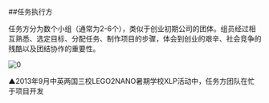 ##任务执行方

任务方分为数个小组（通常为2-6个），类似于创业初期公司的团体。组员经过相互熟悉、选定目标、分配任务、制作项目的步骤，体会到创业的艰辛、社会竞争的残酷以及团结协作的重要性。

![0](../pic/03-05-1.jpg "0")

▲2013年9月中英两国三校LEGO2NANO暑期学校XLP活动中，任务方团队在忙于项目开发
